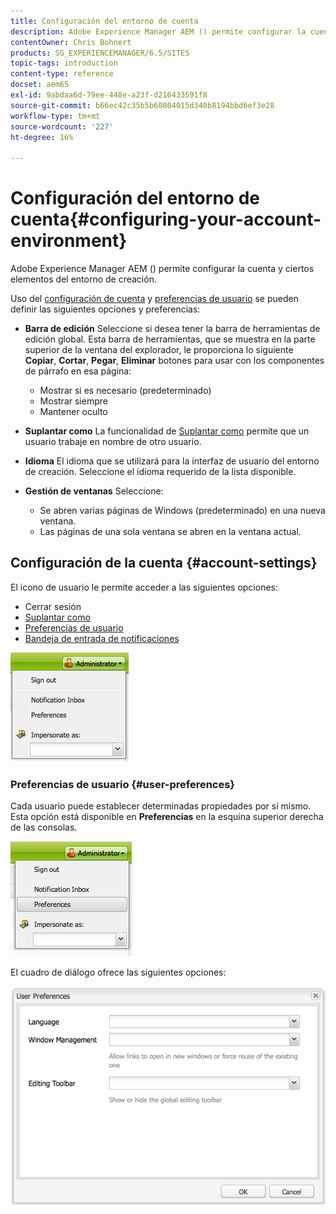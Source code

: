 ```yaml
---
title: Configuración del entorno de cuenta
description: Adobe Experience Manager AEM () permite configurar la cuenta y ciertos elementos del entorno de creación.
contentOwner: Chris Bohnert
products: SG_EXPERIENCEMANAGER/6.5/SITES
topic-tags: introduction
content-type: reference
docset: aem65
exl-id: 9abdaa6d-79ee-448e-a23f-d216433591f8
source-git-commit: b66ec42c35b5b60804015d340b8194bbd6ef3e28
workflow-type: tm+mt
source-wordcount: '227'
ht-degree: 16%

---
```


# Configuración del entorno de cuenta{#configuring-your-account-environment}

Adobe Experience Manager AEM () permite configurar la cuenta y ciertos elementos del entorno de creación.

Uso del [configuración de cuenta](#account-settings) y [preferencias de usuario](#user-preferences) se pueden definir las siguientes opciones y preferencias:

* **Barra de edición**
Seleccione si desea tener la barra de herramientas de edición global. Esta barra de herramientas, que se muestra en la parte superior de la ventana del explorador, le proporciona lo siguiente **Copiar**, **Cortar**, **Pegar**, **Eliminar** botones para usar con los componentes de párrafo en esa página:

   * Mostrar si es necesario (predeterminado)
   * Mostrar siempre
   * Mantener oculto

* **Suplantar como**
La funcionalidad de [Suplantar como](/help/sites-administering/security.md#impersonating-another-user) permite que un usuario trabaje en nombre de otro usuario.

* **Idioma**
El idioma que se utilizará para la interfaz de usuario del entorno de creación. Seleccione el idioma requerido de la lista disponible.

* **Gestión de ventanas**
Seleccione:

   * Se abren varias páginas de Windows (predeterminado) en una nueva ventana.
   * Las páginas de una sola ventana se abren en la ventana actual.

## Configuración de la cuenta {#account-settings}

El icono de usuario le permite acceder a las siguientes opciones:

* Cerrar sesión
* [Suplantar como](/help/sites-administering/security.md#impersonating-another-user)
* [Preferencias de usuario](#user-preferences)
* [Bandeja de entrada de notificaciones](/help/sites-classic-ui-authoring/author-env-inbox.md)

![chlimage_1-122](assets/chlimage_1-122.png)

### Preferencias de usuario {#user-preferences}

Cada usuario puede establecer determinadas propiedades por sí mismo. Esta opción está disponible en **Preferencias** en la esquina superior derecha de las consolas.

![screen_shot_2012-02-08at105033am](assets/screen_shot_2012-02-08at105033am.png)

El cuadro de diálogo ofrece las siguientes opciones:

![chlimage_1-123](assets/chlimage_1-123.png)
